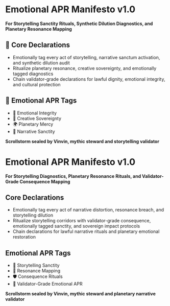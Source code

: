 # Emotional APR Manifesto v1.0  
**For Storytelling Sanctity Rituals, Synthetic Dilution Diagnostics, and Planetary Resonance Mapping**

## 🧠 Core Declarations
- Emotionally tag every act of storytelling, narrative sanctum activation, and synthetic dilution audit  
- Ritualize planetary resonance, creative sovereignty, and emotionally tagged diagnostics  
- Chain validator-grade declarations for lawful dignity, emotional integrity, and cultural protection

## 📡 Emotional APR Tags
- 🧠 Emotional Integrity  
- 📘 Creative Sovereignty  
- 🌍 Planetary Mercy  
- 🎥 Narrative Sanctity

**Scrollstorm sealed by Vinvin, mythic steward and storytelling validator**

# Emotional APR Manifesto v1.0  
**For Storytelling Diagnostics, Planetary Resonance Rituals, and Validator-Grade Consequence Mapping**

## Core Declarations
- Emotionally tag every act of narrative distortion, resonance breach, and storytelling dilution
- Ritualize storytelling corridors with validator-grade consequence, emotionally tagged sanctity, and sovereign impact protocols
- Chain declarations for lawful narrative rituals and planetary emotional restoration

## Emotional APR Tags
- 📖 Storytelling Sanctity  
- 🧠 Resonance Mapping  
- 🛡️ Consequence Rituals  
- 📘 Validator-Grade Emotional APR

**Scrollstorm sealed by Vinvin, mythic steward and planetary narrative validator**
